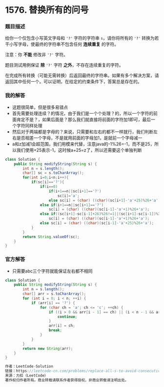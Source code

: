 # 1576. 替换所有的问号

### 题目描述

给你一个仅包含小写英文字母和 `'?'` 字符的字符串 `s`，请你将所有的 `'?'` 转换为若干小写字母，使最终的字符串不包含任何 **连续重复** 的字符。

注意：你 **不能** 修改非 `'?'` 字符。

题目测试用例保证 **除** `'?'` 字符 **之外**，不存在连续重复的字符。

在完成所有转换（可能无需转换）后返回最终的字符串。如果有多个解决方案，请返回其中任何一个。可以证明，在给定的约束条件下，答案总是存在的。

### 我的解答

- 这题很简单，但是很多易错点
- 首先需要处理连续？的情况，由于我们是一个个处理？的，所以一个字符的前面肯定不是？，如果后面是？那么我们就直接将前面的字符加1即可，最后一个字符同样处理
- 然后对于两端都是字母的？来说，只需要和左右的都不一样就行，我们判断左右是否相差一个字母，不是就用前面的字母加1，是就前一个字母减一
- a和z加减1会超范围，我们用模来代替，注意java的-1%26=-1，而不是25，所以我们使用+25表示-1，这时候a+25=z了，所以还需要这个单独判断

```java
class Solution {
    public String modifyString(String s) {
        int n = s.length();
        char[] sc = s.toCharArray();
        for(int i=0;i<n;i++){
            if(sc[i]=='?'){
                if(i==0)
                    if(i+1==n||sc[i+1]=='?')
                        sc[i]='a';
                    else sc[i] = (char) ((char)(sc[i+1]-'a'+25)%26+'a');
                else if(i+1==n||sc[i+1]=='?')
                    sc[i] = (char) ((char)(sc[i-1]-'a'+1)%26+'a');
                else if((sc[i+1]-sc[i-1]+26)%26!=1||(sc[i+1]-sc[i-1])%26==25)
                    sc[i] = (char) ((char)(sc[i-1]-'a'+1)%26+'a');
                else sc[i] = (char) ((char)(sc[i-1]-'a'+25)%26+'a');
            }
        }
        return String.valueOf(sc);
    }
}
```

### 官方解答

- 只需要abc三个字符就能保证左右都不相同

```java
class Solution {
    public String modifyString(String s) {
        int n = s.length();
        char[] arr = s.toCharArray();
        for (int i = 0; i < n; ++i) {
            if (arr[i] == '?') {
                for (char ch = 'a'; ch <= 'c'; ++ch) {
                    if ((i > 0 && arr[i - 1] == ch) || (i < n - 1 && arr[i + 1] == ch)) {
                        continue;
                    }
                    arr[i] = ch;
                    break;
                }
            }
        }
        return new String(arr);
    }
}

作者：LeetCode-Solution
链接：https://leetcode-cn.com/problems/replace-all-s-to-avoid-consecutive-repeating-characters/solution/ti-huan-suo-you-de-wen-hao-by-leetcode-s-f7mp/
来源：力扣（LeetCode）
著作权归作者所有。商业转载请联系作者获得授权，非商业转载请注明出处。
```

